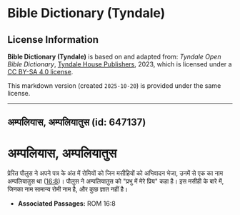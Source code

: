 # Bible Dictionary (Tyndale)

## License Information

**Bible Dictionary (Tyndale)** is based on and adapted from: _Tyndale Open Bible Dictionary_, [Tyndale House Publishers](https://tyndaleopenresources.com/), 2023, which is licensed under a [CC BY-SA 4.0 license](https://creativecommons.org/licenses/by-sa/4.0/legalcode.en).

This markdown version (created `2025-10-20`) is provided under the same license.



--------------------------------

## अम्पलियास, अम्पलियातुस (id: 647137)

अम्पलियास, अम्पलियातुस
======================

प्रेरित पौलुस ने अपने पत्र के अंत में रोमियों को जिन मसीहियों को अभिवादन भेजा, उनमें से एक का नाम अम्पलियातुस था ([16:8](https://ref.ly/Rom16:8))। पौलुस ने अम्पलियातुस को "प्रभु में मेरे प्रिय" कहा है। इस मसीही के बारे में, जिनका नाम सामान्य रोमी नाम है, और कुछ ज्ञात नहीं है।

* **Associated Passages:** ROM 16:8

